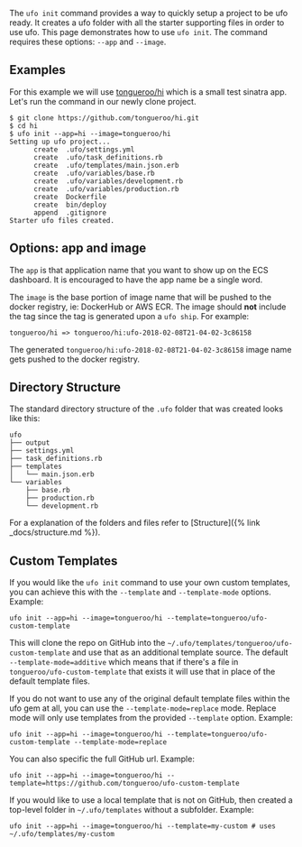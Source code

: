 The `ufo init` command provides a way to quickly setup a project to be ufo ready. It creates a ufo folder with all the starter supporting files in order to use ufo.  This page demonstrates how to use `ufo init`.  The command requires these options: `--app` and `--image`.

## Examples

For this example we will use [tongueroo/hi](https://github.com/tongueroo/hi) which is a small test sinatra app.  Let's run the command in our newly clone project.

    $ git clone https://github.com/tongueroo/hi.git
    $ cd hi
    $ ufo init --app=hi --image=tongueroo/hi
    Setting up ufo project...
          create  .ufo/settings.yml
          create  .ufo/task_definitions.rb
          create  .ufo/templates/main.json.erb
          create  .ufo/variables/base.rb
          create  .ufo/variables/development.rb
          create  .ufo/variables/production.rb
          create  Dockerfile
          create  bin/deploy
          append  .gitignore
    Starter ufo files created.

## Options: app and image

The `app` is that application name that you want to show up on the ECS dashboard.  It is encouraged to have the app name be a single word.

The `image` is the base portion of image name that will be pushed to the docker registry, ie: DockerHub or AWS ECR.  The image should **not** include the tag since the tag is generated upon a `ufo ship`.  For example:

    tongueroo/hi => tongueroo/hi:ufo-2018-02-08T21-04-02-3c86158

The generated `tongueroo/hi:ufo-2018-02-08T21-04-02-3c86158` image name gets pushed to the docker registry.

## Directory Structure

The standard directory structure of the `.ufo` folder that was created looks like this:

    ufo
    ├── output
    ├── settings.yml
    ├── task_definitions.rb
    ├── templates
    │   └── main.json.erb
    └── variables
        ├── base.rb
        ├── production.rb
        └── development.rb

For a explanation of the folders and files refer to [Structure]({% link _docs/structure.md %}).

## Custom Templates

If you would like the `ufo init` command to use your own custom templates, you can achieve this with the `--template` and `--template-mode` options.  Example:

    ufo init --app=hi --image=tongueroo/hi --template=tongueroo/ufo-custom-template

This will clone the repo on GitHub into the `~/.ufo/templates/tongueroo/ufo-custom-template` and use that as an additional template source.  The default `--template-mode=additive` which means that if there's a file in `tongueroo/ufo-custom-template` that exists it will use that in place of the default template files.

If you do not want to use any of the original default template files within the ufo gem at all, you can use the `--template-mode=replace` mode. Replace mode will only use templates from the provided `--template` option.  Example:

    ufo init --app=hi --image=tongueroo/hi --template=tongueroo/ufo-custom-template --template-mode=replace

You can also specific the full GitHub url. Example:

    ufo init --app=hi --image=tongueroo/hi --template=https://github.com/tongueroo/ufo-custom-template

If you would like to use a local template that is not on GitHub, then created a top-level folder in `~/.ufo/templates` without a subfolder. Example:

    ufo init --app=hi --image=tongueroo/hi --template=my-custom # uses ~/.ufo/templates/my-custom
